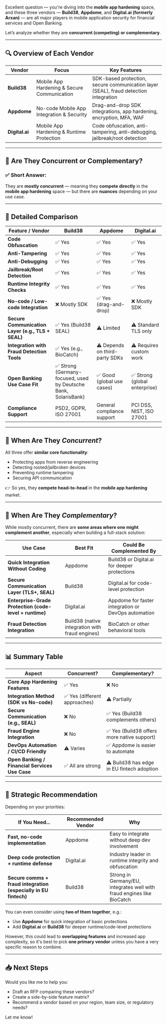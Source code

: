 Excellent question — you're diving into the **mobile app hardening** space, and these three vendors — **Build38**, **Appdome**, and **Digital.ai (formerly Arxan)** — are all major players in mobile application security for financial services and Open Banking.

Let’s analyze whether they are **concurrent (competing) or complementary**.

---

## 🔍 Overview of Each Vendor

| Vendor | Focus | Key Features |
|--------|-------|--------------|
| **Build38** | Mobile App Hardening & Secure Communication | SDK-based protection, secure communication layer (SEAL), fraud detection integration |
| **Appdome** | No-code Mobile App Integration & Security | Drag-and-drop SDK integrations, app hardening, encryption, MFA, WAF |
| **Digital.ai** | Mobile App Hardening & Runtime Protection | Code obfuscation, anti-tampering, anti-debugging, jailbreak/root detection |

---

## 🤝 Are They Concurrent or Complementary?

### ✅ **Short Answer:**
They are **mostly concurrent** — meaning they **compete directly** in the **mobile app hardening** space — but there are **nuances** depending on your use case.

---

## 🧠 Detailed Comparison

| Feature / Vendor | Build38 | Appdome | Digital.ai |
|------------------|---------|---------|------------|
| **Code Obfuscation** | ✅ Yes | ✅ Yes | ✅ Yes |
| **Anti-Tampering** | ✅ Yes | ✅ Yes | ✅ Yes |
| **Anti-Debugging** | ✅ Yes | ✅ Yes | ✅ Yes |
| **Jailbreak/Root Detection** | ✅ Yes | ✅ Yes | ✅ Yes |
| **Runtime Integrity Checks** | ✅ Yes | ✅ Yes | ✅ Yes |
| **No-code / Low-code Integration** | ❌ Mostly SDK | ✅ Yes (drag-and-drop) | ❌ Mostly SDK |
| **Secure Communication Layer (e.g., TLS + SEAL)** | ✅ Yes (Build38 SEAL) | ⚠️ Limited | ⚠️ Standard TLS only |
| **Integration with Fraud Detection Tools** | ✅ Yes (e.g., BioCatch) | ⚠️ Depends on third-party SDKs | ⚠️ Requires custom work |
| **Open Banking Use Case Fit** | ✅ Strong (Germany-focused, used by Deutsche Bank, SolarisBank) | ✅ Good (global use cases) | ✅ Strong (global enterprise) |
| **Compliance Support** | PSD2, GDPR, ISO 27001 | General compliance support | PCI DSS, NIST, ISO 27001 |

---

## 🧩 When Are They *Concurrent*?

All three offer **similar core functionality**:

- Protecting apps from reverse engineering
- Detecting rooted/jailbroken devices
- Preventing runtime tampering
- Securing API communication

👉 So yes, they **compete head-to-head** in the **mobile app hardening** market.

---

## 🧩 When Are They *Complementary*?

While mostly concurrent, there are **some areas where one might complement another**, especially when building a full-stack solution:

| Use Case | Best Fit | Could Be Complemented By |
|----------|----------|---------------------------|
| **Quick Integration Without Coding** | Appdome | Build38 or Digital.ai for deeper protections |
| **Secure Communication Layer (TLS+, SEAL)** | Build38 | Digital.ai for code-level protection |
| **Enterprise-Grade Protection (code-level + runtime)** | Digital.ai | Appdome for faster integration or DevOps automation |
| **Fraud Detection Integration** | Build38 (native integration with fraud engines) | BioCatch or other behavioral tools |

---

## 📊 Summary Table

| Aspect | Concurrent? | Complementary? |
|--------|-------------|----------------|
| **Core App Hardening Features** | ✅ Yes | ❌ No |
| **Integration Method (SDK vs No-code)** | ✅ Yes (different approaches) | ⚠️ Partially |
| **Secure Communication (e.g., SEAL)** | ❌ No | ✅ Yes (Build38 complements others) |
| **Fraud Engine Integration** | ❌ No | ✅ Yes (Build38 offers more native support) |
| **DevOps Automation / CI/CD Friendly** | ⚠️ Varies | ✅ Appdome is easier to automate |
| **Open Banking / Financial Services Use Case** | ✅ All are strong | ⚠️ Build38 has edge in EU fintech adoption |

---

## 🎯 Strategic Recommendation

Depending on your priorities:

| If You Need... | Recommended Vendor | Why |
|----------------|---------------------|-----|
| **Fast, no-code implementation** | Appdome | Easy to integrate without deep dev involvement |
| **Deep code protection + runtime defense** | Digital.ai | Industry leader in runtime integrity and obfuscation |
| **Secure comms + fraud integration (especially in EU fintech)** | Build38 | Strong in Germany/EU, integrates well with fraud engines like BioCatch |

You can even consider using **two of them together**, e.g.:

- Use **Appdome** for quick integration of basic protections
- Add **Digital.ai** or **Build38** for deeper runtime/code-level protections

However, this could lead to **overlapping features** and increased app complexity, so it's best to pick **one primary vendor** unless you have a very specific reason to combine.

---

## 📥 Next Steps

Would you like me to help you:
- Draft an RFP comparing these vendors?
- Create a side-by-side feature matrix?
- Recommend a vendor based on your region, team size, or regulatory needs?

Let me know!
